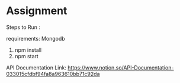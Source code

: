 # Assignment
Steps to Run :

requirements: 
  Mongodb 

1) npm install
2) npm start

API Documentation Link: 
  https://www.notion.so/API-Documentation-033015cfdbf94fa8a963610bb71c92da
